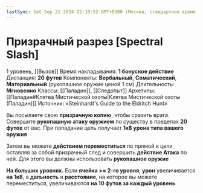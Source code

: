 ```yaml
---
lastSync: Sat Sep 21 2024 22:10:52 GMT+0300 (Москва, стандартное время)
---
```

# Призрачный разрез [Spectral Slash]
1 уровень, [[Вызов]]
Время накладывания: **1 бонусное действие**
Дистанция: **20 футов**
Компоненты: **Вербальный**, **Соматический**, **Материальный** (рукопашное оружие ценой 1 см)
Длительность: **Мгновенно**
Классы: [[Паладин]], [[Следопыт]]
Архетипы: [[Паладин#Клятва Мистической охоты|Клятва Мистической охоты (Паладин)]]
Источник: «Steinhardt's Guide to the Eldritch Hunt»

Вы посылаете свою **призрачную копию**, чтобы сразить врага. Совершите **рукопашную атаку оружием** по существу в пределах **20 футов** от вас. При попадании цель получает **1к8 урона типа вашего оружия**

Затем вы можете **действием переместиться** по прямой к цели, оставляя за собой призрачный след и совершить **действие Атака** по ней. Для этого вы должны использовать **рукопашное оружие**

**На больших уровнях.** Если **ячейка >= 2-го уровня**, **урон** увеличивается **на 1к8**, а **дальность** и **расстояние**, на которое вы можете переместиться, увеличиваются **на 10 футов за каждый уровень**